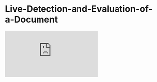 # Live-Detection-and-Evaluation-of-a-Document

![Live Detection and Evaluation of a Document](https://github.com/PR-Desai2226/Live-Detection-and-Evaluation-of-a-Document/blob/master/Report.docx.pdf)
